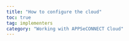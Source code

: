 ```yaml
---
title: "How to configure the cloud"
toc: true
tag: implementers
category: "Working with APPSeCONNECT Cloud"
---
```

